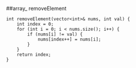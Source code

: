##array_ removeElement

	int removeElement(vector<int>& nums, int val) {
	    int index = 0;
	    for (int i = 0; i < nums.size(); i++) {
	        if (nums[i] != val) {
	            nums[index++] = nums[i];
	        }
	    }
	    return index;
	}